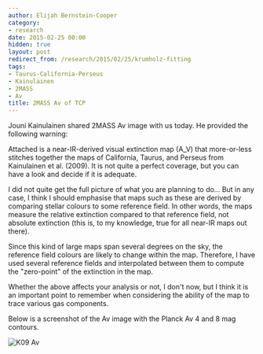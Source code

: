 ```yaml
---
author: Elijah Bernstein-Cooper
category:
- research
date: 2015-02-25 00:00
hidden: true
layout: post
redirect_from: /research/2015/02/25/krumholz-fitting
tags:
- Taurus-California-Perseus
- Kainulainen
- 2MASS
- Av
title: 2MASS Av of TCP
---
```


Jouni Kainulainen shared 2MASS Av image with us today. He provided the
following warning:

Attached is a near-IR-derived visual extinction map (A_V) that more-or-less
stitches together the maps of California, Taurus, and Perseus from Kainulainen
et al. (2009). It is not quite a perfect coverage, but you can have a look and
decide if it is adequate.

I did not quite get the full picture of what you are planning to do… But in any
case, I think I should emphasise that maps such as these are derived by
comparing stellar colours to some reference field. In other words, the maps
measure the relative extinction compared to that reference field, not absolute
extinction (this is, to my knowledge, true for all near-IR maps out there).

Since this kind of large maps span several degrees on the sky, the reference
field colours are likely to change within the map. Therefore, I have used
several reference fields and interpolated between them to compute the
"zero-point" of the extinction in the map. 

Whether the above affects your analysis or not, I don't now, but I think it is
an important point to remember when considering the ability of the map to trace
various gas components.

Below is a screenshot of the Av image with the Planck Av 4 and 8 mag contours.

  ![K09 Av](/media/2015/02/25/tcp_k09_av.png)